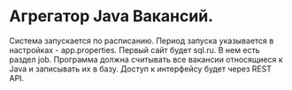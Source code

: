 # Агрегатор Java Вакансий.

Система запускается по расписанию. Период запуска указывается в настройках - app.properties.
Первый сайт будет sql.ru. В нем есть раздел job. Программа должна считывать все вакансии относящиеся к Java и записывать их в базу.
Доступ к интерфейсу будет через REST API.
